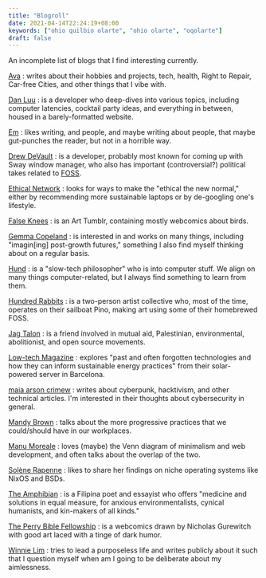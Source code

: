 ```yaml
---
title: "Blogroll"
date: 2021-04-14T22:24:19+08:00
keywords: ["ohio quilbio olarte", "ohio olarte", "oqolarte"]
draft: false
---
```


An incomplete list of blogs that I find interesting currently.

[Ava](https://blog.avas.space/)
: writes about their hobbies and projects, tech, health, Right to
Repair, Car-free Cities, and other things that I vibe with.

[Dan Luu](https://danluu.com)
: is a developer who deep-dives into various topics,
including computer latencies, cocktail party ideas, and
everything in between, housed in a barely-formatted website.

[Em](https://www.conscienceround.com/)
: likes writing, and people, and maybe writing about people, that maybe
gut-punches the reader, but not in a horrible way.

[Drew DeVault](https://drewdevault.com)
: is a developer, probably most known for coming up with Sway window
manager, who also has important (controversial?) political takes related
to [FOSS](/foss).

[Ethical Network](https://ethical.net)
: looks for ways to make the "ethical the new normal," either by
recommending
more sustainable laptops or by de-googling one's lifestyle.

[False Knees](https://falseknees.tumblr.com/)
: is an Art Tumblr, containing mostly webcomics about birds.

[Gemma Copeland](https://gemmacope.land/)
: is interested in and works on many things, including "imagin[ing] post-growth
futures," something I also find myself thinking about on a regular
basis.

[Hund](https://hunden.linuxkompis.se/)
: is a "slow-tech philosopher" who is into computer stuff. We
align on many things computer-related, but I always find
something to learn from them.

[Hundred Rabbits](https://100r.co)
: is a two-person artist collective who, most of the time, operates on their
sailboat Pino, making art using some of their homebrewed FOSS.

[Jag Talon](https://jagtalon.net/)
: is a friend involved in mutual aid, Palestinian, environmental,
abolitionist, and open source movements.

[Low-tech Magazine](https://solar.lowtechmagazine.com)
: explores "past and often
forgotten technologies and how they can inform sustainable energy
practices" from their solar-powered server in Barcelona.

[maia arson crimew](https://maia.crimew.gay/)
: writes about cyberpunk, hacktivism, and other technical articles. I'm
interested in their thoughts about cybersecurity in general.

[Mandy Brown](https://everythingchanges.us/)
: talks about the more progressive practices that we could/should have
in our workplaces.

[Manu Moreale](https://manuelmoreale.com/)
: loves (maybe) the Venn diagram of minimalism and web development,
and often talks about the overlap of the two.

[Solène Rapenne](https://dataswamp.org/~solene/)
: likes to share her findings on niche operating systems like NixOS
and BSDs.

[The Amphibian](https://theamphibian.substack.com/)
: is a Filipina poet and essayist who offers "medicine and solutions in
equal measure, for anxious environmentalists, cynical humanists, and
kin-makers of all kinds."

[The Perry Bible Fellowship](https://pbfcomics.com/)
: is a webcomics drawn by Nicholas Gurewitch with good art laced with a
tinge of dark humor.

[Winnie Lim](https://winnielim.org/)
: tries to lead a purposeless life and writes publicly about it such
that I question myself when am I going to be deliberate about my
aimlessness.
